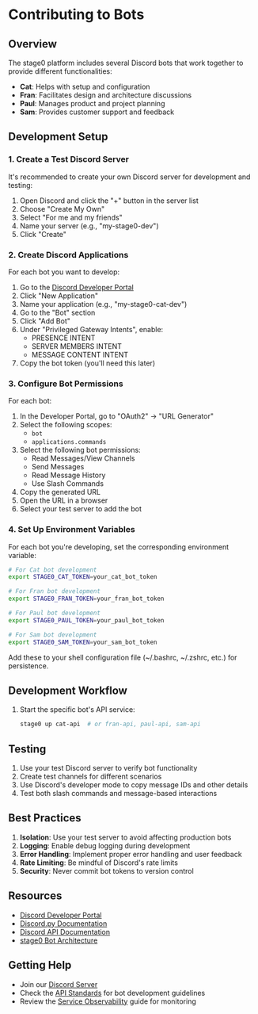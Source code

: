 # Contributing to Bots

## Overview

The stage0 platform includes several Discord bots that work together to provide different functionalities:
- **Cat**: Helps with setup and configuration
- **Fran**: Facilitates design and architecture discussions
- **Paul**: Manages product and project planning
- **Sam**: Provides customer support and feedback

## Development Setup

### 1. Create a Test Discord Server

It's recommended to create your own Discord server for development and testing:

1. Open Discord and click the "+" button in the server list
2. Choose "Create My Own"
3. Select "For me and my friends"
4. Name your server (e.g., "my-stage0-dev")
5. Click "Create"

### 2. Create Discord Applications

For each bot you want to develop:

1. Go to the [Discord Developer Portal](https://discord.com/developers/applications)
2. Click "New Application"
3. Name your application (e.g., "my-stage0-cat-dev")
4. Go to the "Bot" section
5. Click "Add Bot"
6. Under "Privileged Gateway Intents", enable:
   - PRESENCE INTENT
   - SERVER MEMBERS INTENT
   - MESSAGE CONTENT INTENT
7. Copy the bot token (you'll need this later)

### 3. Configure Bot Permissions

For each bot:

1. In the Developer Portal, go to "OAuth2" → "URL Generator"
2. Select the following scopes:
   - `bot`
   - `applications.commands`
3. Select the following bot permissions:
   - Read Messages/View Channels
   - Send Messages
   - Read Message History
   - Use Slash Commands
4. Copy the generated URL
5. Open the URL in a browser
6. Select your test server to add the bot

### 4. Set Up Environment Variables

For each bot you're developing, set the corresponding environment variable:

```bash
# For Cat bot development
export STAGE0_CAT_TOKEN=your_cat_bot_token

# For Fran bot development
export STAGE0_FRAN_TOKEN=your_fran_bot_token

# For Paul bot development
export STAGE0_PAUL_TOKEN=your_paul_bot_token

# For Sam bot development
export STAGE0_SAM_TOKEN=your_sam_bot_token
```

Add these to your shell configuration file (~/.bashrc, ~/.zshrc, etc.) for persistence.

## Development Workflow

1. Start the specific bot's API service:
   ```bash
   stage0 up cat-api  # or fran-api, paul-api, sam-api
   ```

## Testing

1. Use your test Discord server to verify bot functionality
2. Create test channels for different scenarios
3. Use Discord's developer mode to copy message IDs and other details
4. Test both slash commands and message-based interactions

## Best Practices

1. **Isolation**: Use your test server to avoid affecting production bots
2. **Logging**: Enable debug logging during development
3. **Error Handling**: Implement proper error handling and user feedback
4. **Rate Limiting**: Be mindful of Discord's rate limits
5. **Security**: Never commit bot tokens to version control

## Resources

- [Discord Developer Portal](https://discord.com/developers/docs/intro)
- [Discord.py Documentation](https://discordpy.readthedocs.io/)
- [Discord API Documentation](https://discord.com/developers/docs/reference)
- [stage0 Bot Architecture](./service-granularity.md#bot-services)

## Getting Help

- Join our [Discord Server](https://discord.gg/SzNTstqBH2)
- Check the [API Standards](./api-standards.md) for bot development guidelines
- Review the [Service Observability](./service-observability.md) guide for monitoring
